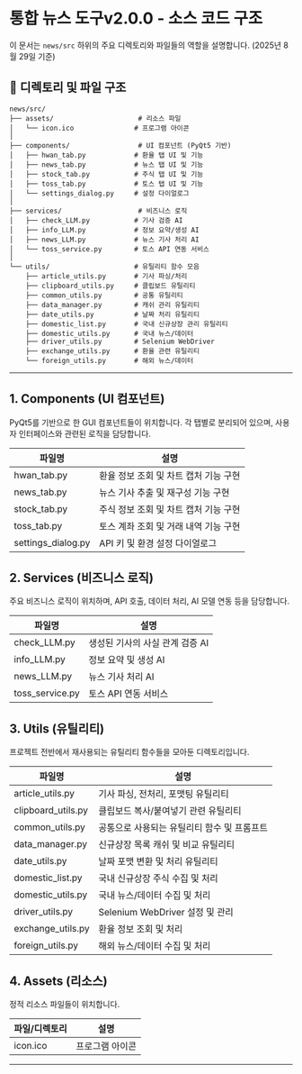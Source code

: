 # 통합 뉴스 도구v2.0.0 - 소스 코드 구조

이 문서는 `news/src` 하위의 주요 디렉토리와 파일들의 역할을 설명합니다. (2025년 8월 29일 기준)

## 📁 디렉토리 및 파일 구조

```
news/src/
├── assets/                     # 리소스 파일
│   └── icon.ico               # 프로그램 아이콘
│
├── components/                 # UI 컴포넌트 (PyQt5 기반)
│   ├── hwan_tab.py            # 환율 탭 UI 및 기능
│   ├── news_tab.py            # 뉴스 탭 UI 및 기능
│   ├── stock_tab.py           # 주식 탭 UI 및 기능
│   ├── toss_tab.py            # 토스 탭 UI 및 기능
│   └── settings_dialog.py     # 설정 다이얼로그
│
├── services/                   # 비즈니스 로직
│   ├── check_LLM.py           # 기사 검증 AI
│   ├── info_LLM.py            # 정보 요약/생성 AI
│   ├── news_LLM.py            # 뉴스 기사 처리 AI
│   └── toss_service.py        # 토스 API 연동 서비스
│
└── utils/                     # 유틸리티 함수 모음
    ├── article_utils.py       # 기사 파싱/처리
    ├── clipboard_utils.py     # 클립보드 유틸리티
    ├── common_utils.py        # 공통 유틸리티
    ├── data_manager.py        # 캐쉬 관리 유틸리티
    ├── date_utils.py          # 날짜 처리 유틸리티
    ├── domestic_list.py       # 국내 신규상장 관리 유틸리티
    ├── domestic_utils.py      # 국내 뉴스/데이터
    ├── driver_utils.py        # Selenium WebDriver
    ├── exchange_utils.py      # 환율 관련 유틸리티
    └── foreign_utils.py       # 해외 뉴스/데이터
```

---

## 1. Components (UI 컴포넌트)

PyQt5를 기반으로 한 GUI 컴포넌트들이 위치합니다. 각 탭별로 분리되어 있으며, 사용자 인터페이스와 관련된 로직을 담당합니다.

| 파일명 | 설명 |
|--------|------|
| hwan_tab.py | 환율 정보 조회 및 차트 캡처 기능 구현 |
| news_tab.py | 뉴스 기사 추출 및 재구성 기능 구현 |
| stock_tab.py | 주식 정보 조회 및 차트 캡처 기능 구현 |
| toss_tab.py | 토스 계좌 조회 및 거래 내역 기능 구현 |
| settings_dialog.py | API 키 및 환경 설정 다이얼로그 |

## 2. Services (비즈니스 로직)

주요 비즈니스 로직이 위치하며, API 호출, 데이터 처리, AI 모델 연동 등을 담당합니다.

| 파일명 | 설명 |
|--------|------|
| check_LLM.py | 생성된 기사의 사실 관계 검증 AI |
| info_LLM.py | 정보 요약 및 생성 AI |
| news_LLM.py | 뉴스 기사 처리 AI |
| toss_service.py | 토스 API 연동 서비스 |

## 3. Utils (유틸리티)

프로젝트 전반에서 재사용되는 유틸리티 함수들을 모아둔 디렉토리입니다.

| 파일명 | 설명 |
|--------|------|
| article_utils.py | 기사 파싱, 전처리, 포맷팅 유틸리티 |
| clipboard_utils.py | 클립보드 복사/붙여넣기 관련 유틸리티 |
| common_utils.py | 공통으로 사용되는 유틸리티 함수 및 프롬프트 |
| data_manager.py | 신규상장 목록 캐쉬 및 비교 유틸리티 |
| date_utils.py | 날짜 포맷 변환 및 처리 유틸리티 |
| domestic_list.py | 국내 신규상장 주식 수집 및 처리 |
| domestic_utils.py | 국내 뉴스/데이터 수집 및 처리 |
| driver_utils.py | Selenium WebDriver 설정 및 관리 |
| exchange_utils.py | 환율 정보 조회 및 처리 |
| foreign_utils.py | 해외 뉴스/데이터 수집 및 처리 |

## 4. Assets (리소스)

정적 리소스 파일들이 위치합니다.

| 파일/디렉토리 | 설명 |
|--------------|------|
| icon.ico | 프로그램 아이콘 |

---







